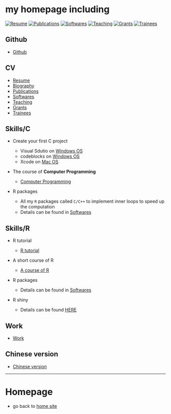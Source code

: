 
# my homepage including 
[![Resume](https://img.shields.io/badge/简历-Resume-ye.svg)](https://xliusufe.github.io/post/cv/resume)
[![Publications](https://img.shields.io/badge/论文-Publications-yellow.svg)](https://xliusufe.github.io/post/cv/publications)
[![Softwares](https://img.shields.io/badge/软件-Softwares-red.svg)](https://xliusufe.github.io/post/cv/softwares)
[![Teaching](https://img.shields.io/badge/教学-Teaching-green.svg)](https://xliusufe.github.io/post/cv/teaching)
[![Grants](https://img.shields.io/badge/项目-Grants-blue.svg)](https://xliusufe.github.io/post/cv/grants)
[![Trainees](https://img.shields.io/badge/博士生-Trainees-brown.svg)](https://xliusufe.github.io/post/cv/trainees)

## Github
- [Github](https://xliusufe.github.io/)

## CV
  - [Resume](https://xliusufe.github.io/post/cv/resume)
  - [Biography](https://xliusufe.github.io/post/cv/biography)
  - [Publications](https://xliusufe.github.io/post/cv/publications)
  - [Softwares](https://xliusufe.github.io/post/cv/softwares)
  - [Teaching](https://xliusufe.github.io/post/cv/teaching)
  - [Grants](https://xliusufe.github.io/post/cv/grants)
  - [Trainees](https://xliusufe.github.io/post/cv/trainees)  
  
## Skills/C

- Create your first C project
  - Visual Sdutio on [Windows OS](https://xliusufe.github.io/cp/createFirstProject_windows.pdf)
  - codeblocks on [Windows OS](https://xliusufe.github.io/cp/createFirstProject_codeblocks.pdf)
  - Xcode on [Mac OS](https://xliusufe.github.io/cp/createFirstProject_mac.pdf)

- The course of **Computer Programming**
  - [Computer Programming](https://xliusufe.github.io/post/cp/contents2c)
  
- R packages  
  - All my `R` packages called `C/C++` to implement inner loops to speed up the computation
  - Details can be found in [Softwares](https://xliusufe.github.io/post/cv/softwares)
  

## Skills/R  

- R tutorial
  - [R tutorial](https://xliusufe.github.io/rp/factorial.html)

- A short course of R
  - [A course of R](https://xliusufe.github.io/post/rp/contents2r)
  
- R packages  
  - Details can be found in [Softwares](https://xliusufe.github.io/post/cv/softwares)

- R shiny
  - Details can be found [HERE](https://xliusufe.github.io/post/rp/introduction2r/)  
  
## Work
- [Work](http://ssm.shufe.edu.cn/ce/8d/c714a118413/page.htm)

## Chinese version
- [Chinese version](https://xliusufe.gitee.io/)

---  
# Homepage
- go back to [home site](https://xliusufe.github.io/)
